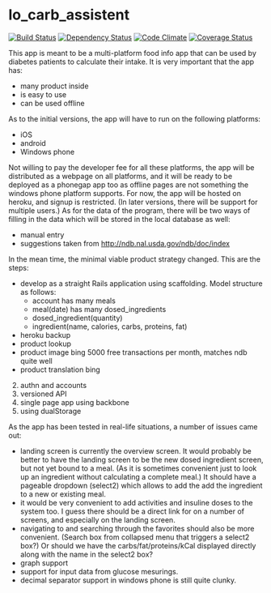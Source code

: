 lo_carb_assistent
=================
[![Build Status](http://img.shields.io/travis/bertBruynooghe/lo_carb_assistent.svg)](https://travis-ci.org/bertBruynooghe/lo_carb_assistent)
[![Dependency Status](https://img.shields.io/gemnasium/bertBruynooghe/lo_carb_assistent.svg)](https://gemnasium.com/bertBruynooghe/lo_carb_assistent)
[![Code Climate](http://img.shields.io/codeclimate/github/bertBruynooghe/lo_carb_assistent.svg)](https://codeclimate.com/bertBruynooghe/lo_carb_assistent/cmis-ruby)
[![Coverage Status](https://img.shields.io/coveralls/bertBruynooghe/lo_carb_assistent.svg)](https://coveralls.io/r/bertBruynooghe/lo_carb_assistent)

This app is meant to be a multi-platform food info app that can be used by diabetes patients to calculate their intake.
It is very important that the app has:
* many product inside
* is easy to use
* can be used offline

As to the initial versions, the app will have to run on the following platforms:
* iOS
* android
* Windows phone

Not willing to pay the developer fee for all these platforms, the app will be distributed as a webpage on all platforms,
and it will be ready to be deployed as a phonegap app too as offline pages are not something the windows phone platform supports.
For now, the app will be hosted on heroku, and signup is restricted. (In later versions, there will be support for multiple users.)
As for the data of the program, there will be two ways of filling in the data which will be stored in the local database as well:
* manual entry
* suggestions taken from http://ndb.nal.usda.gov/ndb/doc/index

In the mean time, the minimal viable product strategy changed.
This are the steps:

* develop as a straight Rails application using scaffolding. Model structure as follows:
    * account has many meals
    * meal(date) has many dosed_ingredients
    * dosed_ingredient(quantity)
    * ingredient(name, calories, carbs, proteins, fat)
* heroku backup
* product lookup
* product image bing 5000 free transactions per month, matches ndb quite well
* product translation bing
2. authn and accounts
3. versioned API
4. single page app using backbone
5. using dualStorage

As the app has been tested in real-life situations, a number of issues came out:
* landing screen is currently the overview screen. It would probably be better to have the landing screen to be the new dosed ingredient screen, but not yet bound to a meal. (As it is sometimes convenient just to look up an ingredient without calculating a complete meal.) It should have a pageable dropdown (select2) which allows to add the add the ingredient to a new or existing meal.
* it would be very convenient to add activities and insuline doses to the system too. I guess there should be a direct link for on a number of screens, and especially on the landing screen.
* navigating to and searching through the favorites should also be more convenient. (Search box from collapsed menu that triggers a select2 box?) Or should we have the carbs/fat/proteins/kCal displayed directly along with the name in the select2 box?
* graph support
* support for input data from glucose mesurings.
* decimal separator support in windows phone is still quite clunky.
